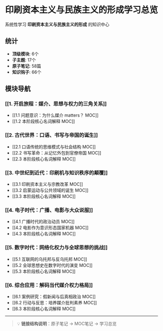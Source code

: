 # 印刷资本主义与民族主义的形成学习总览

系统性学习 **印刷资本主义与民族主义的形成** 的知识中心

## 统计

- **顶级模块**: 6个
- **子主题**: 17个
- **原子笔记**: 58篇
- **知识钩子**: 66个

## 模块导航

### [[1. 开启旅程：媒介、思想与权力的三角关系]]

- [[1.1 问题意识：为什么媒介 matters？ MOC]]
- [[1.2 本阶段核心名词解释 MOC]]

### [[2. 古代世界：口语、书写与帝国的诞生]]

- [[2.1 口语传统的思维模式与社会结构 MOC]]
- [[2.2 书写革命：从记忆外包到官僚帝国 MOC]]
- [[2.3 本阶段核心名词解释 MOC]]

### [[3. 中世纪到近代：印刷机与知识秩序的颠覆]]

- [[3.1 印刷资本主义与宗教改革 MOC]]
- [[3.2 启蒙运动与公共领域的诞生 MOC]]
- [[3.3 本阶段核心名词解释 MOC]]

### [[4. 电子时代：广播、电影与大众说服]]

- [[4.1 广播时代的政治动员 MOC]]
- [[4.2 电影作为意识形态国家机器 MOC]]
- [[4.3 本阶段核心名词解释 MOC]]

### [[5. 数字时代：网络化权力与全球思想的挑战]]

- [[5.1 互联网的乌托邦与反乌托邦 MOC]]
- [[5.2 全球思想史在数字时代的演变 MOC]]
- [[5.3 本阶段核心名词解释 MOC]]

### [[6. 综合应用：解码当代媒介权力格局]]

- [[6.1 案例研究：假新闻与后真相政治 MOC]]
- [[6.2 行动与反思：培养媒介批判素养 MOC]]
- [[6.3 本阶段核心名词解释 MOC]]

---

> 💡 **链接结构说明**：原子笔记 → MOC笔记 → 学习总览
